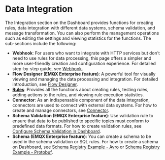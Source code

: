 # Data Integration

The Integration section on the Dashboard provides functions for creating rules, data integration with different data systems, schema validation, and message transformation. You can also perform the management operations such as editing the settings and viewing statistics for the functions. The sub-sections include the following:

- **Webhook**: For users who want to integrate with HTTP services but don't need to use rules for data processing, this page offers a simpler and more user-friendly creation and configuration experience. For detailed step-by-step guide, see [Webhook](../data-integration/webhook.md).
- **Flow Designer (EMQX Enterprise feature)**: A powerful tool for visually viewing and managing the data processing and integration. For detailed introduction, see [Flow Designer](../flow-designer/introduction.md).
- [**Rules**](./rules.md): Provides all the functions about creating rules, testing rules, adding actions to the rules, and viewing rule execution statistics.
- **Connector**: As an indispensable component of the data integration, connectors are used to connect with external data systems. For how to create and manage connectors, see [Connector](../data-integration/connector.md).
- **Schema Validation (EMQX Enterprise feature)**: Use validation rule to ensure that data to be published to specific topics must conform to predefined data formats. For how to create validation rules, see [Configure Schema Validation in Dashboard](../data-integration/schema-validation.md#configure-schema-validation-in-dashboard).
- **Schema (EMQX Enterprise feature)**: You can create a schema to be used in the schema validation or SQL rules. For how to create a schema on Dashboard, see [Schema Registry Example - Avro](../data-integration/schema-registry-example-avro.md) or [Schema Registry Example - Protobuf](../data-integration/schema-registry-example-protobuf.md).





